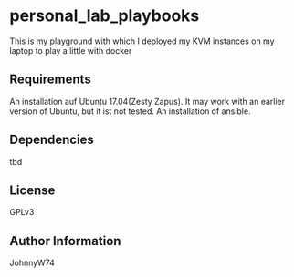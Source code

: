 personal_lab_playbooks
=========

This is my playground with which I deployed my KVM instances on my laptop to play a little with docker

Requirements
------------

An installation auf Ubuntu 17.04(Zesty Zapus). It may work with an earlier version of Ubuntu, but it ist not tested.
An installation of ansible.

Dependencies
------------

tbd

License
-------

GPLv3

Author Information
------------------

JohnnyW74
